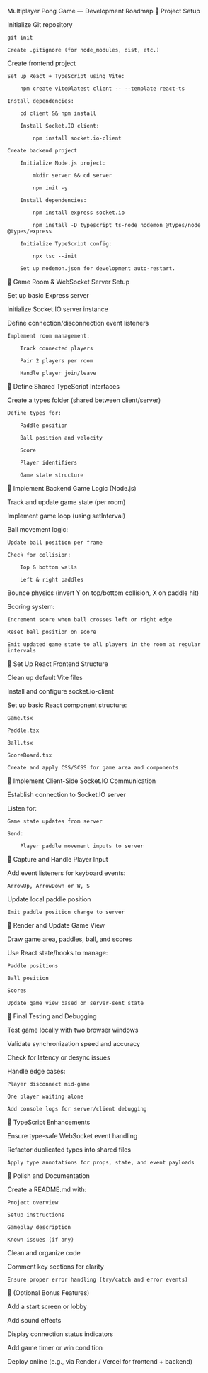 Multiplayer Pong Game — Development Roadmap
📌 Project Setup

Initialize Git repository

    git init

    Create .gitignore (for node_modules, dist, etc.)

Create frontend project

    Set up React + TypeScript using Vite:

        npm create vite@latest client -- --template react-ts

    Install dependencies:

        cd client && npm install

        Install Socket.IO client:

            npm install socket.io-client

    Create backend project

        Initialize Node.js project:

            mkdir server && cd server

            npm init -y

        Install dependencies:

            npm install express socket.io

            npm install -D typescript ts-node nodemon @types/node @types/express

        Initialize TypeScript config:

            npx tsc --init

        Set up nodemon.json for development auto-restart.

📌 Game Room & WebSocket Server Setup

Set up basic Express server

Initialize Socket.IO server instance

Define connection/disconnection event listeners

    Implement room management:

        Track connected players

        Pair 2 players per room

        Handle player join/leave

📌 Define Shared TypeScript Interfaces

Create a types folder (shared between client/server)

    Define types for:

        Paddle position

        Ball position and velocity

        Score

        Player identifiers

        Game state structure

📌 Implement Backend Game Logic (Node.js)

Track and update game state (per room)

Implement game loop (using setInterval)

Ball movement logic:

    Update ball position per frame

    Check for collision:

        Top & bottom walls

        Left & right paddles

Bounce physics (invert Y on top/bottom collision, X on paddle hit)

Scoring system:

    Increment score when ball crosses left or right edge

    Reset ball position on score

    Emit updated game state to all players in the room at regular intervals

📌 Set Up React Frontend Structure

Clean up default Vite files

Install and configure socket.io-client

Set up basic React component structure:

    Game.tsx

    Paddle.tsx

    Ball.tsx

    ScoreBoard.tsx

    Create and apply CSS/SCSS for game area and components

📌 Implement Client-Side Socket.IO Communication

Establish connection to Socket.IO server

Listen for:

    Game state updates from server

    Send:

        Player paddle movement inputs to server

📌 Capture and Handle Player Input

Add event listeners for keyboard events:

    ArrowUp, ArrowDown or W, S

Update local paddle position

    Emit paddle position change to server

📌 Render and Update Game View

Draw game area, paddles, ball, and scores

Use React state/hooks to manage:

    Paddle positions

    Ball position

    Scores

    Update game view based on server-sent state

📌 Final Testing and Debugging

Test game locally with two browser windows

Validate synchronization speed and accuracy

Check for latency or desync issues

Handle edge cases:

    Player disconnect mid-game

    One player waiting alone

    Add console logs for server/client debugging

📌 TypeScript Enhancements

Ensure type-safe WebSocket event handling

Refactor duplicated types into shared files

    Apply type annotations for props, state, and event payloads

📌 Polish and Documentation

Create a README.md with:

    Project overview

    Setup instructions

    Gameplay description

    Known issues (if any)

Clean and organize code

Comment key sections for clarity

    Ensure proper error handling (try/catch and error events)

📌 (Optional Bonus Features)

Add a start screen or lobby

Add sound effects

Display connection status indicators

Add game timer or win condition

Deploy online (e.g., via Render / Vercel for frontend + backend)